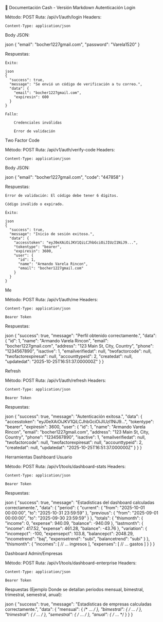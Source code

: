📄 Documentación Cash - Versión Markdown
Autenticación
Login

Método: POST
Ruta: /api/v1/auth/login
Headers:

    Content-Type: application/json

Body JSON:

json
{
  "email": "bocher1227gmail.com",
  "password": "Varela1520"
}

Respuestas:

    Éxito:

    json
    {
      "success": true,
      "message": "Se envió un código de verificación a tu correo.",
      "data": {
        "email": "bocher1227gmail.com",
        "expiresin": 600
      }
    }

    Fallo:

        Credenciales inválidas

        Error de validación

Two Factor Code

Método: POST
Ruta: /api/v1/auth/verify-code
Headers:

    Content-Type: application/json

Body JSON:

json
{
  "email": "bocher1227gmail.com",
  "code": "447858"
}

Respuestas:

    Error de validación: El código debe tener 6 dígitos.

    Código inválido o expirado.

    Éxito:

    json
    {
      "success": true,
      "message": "Inicio de sesión exitoso.",
      "data": {
        "accesstoken": "eyJ0eXAiOiJKV1QiLCJhbGciOiJIUzI1NiJ9...",
        "tokentype": "bearer",
        "expiresin": 3600,
        "user": {
          "id": 1,
          "name": "Armando Varela Rincon",
          "email": "bocher1227gmail.com"
        }
      }
    }

Me

Método: POST
Ruta: /api/v1/auth/me
Headers:

    Content-Type: application/json

    Bearer Token

Respuestas:

json
{
  "success": true,
  "message": "Perfil obtenido correctamente.",
  "data": {
    "id": 1,
    "name": "Armando Varela Rincon",
    "email": "bocher1227gmail.com",
    "address": "123 Main St, City, Country",
    "phone": "1234567890",
    "isactive": 1,
    "emailverifiedat": null,
    "twofactorcode": null,
    "twofactorexpiresat": null,
    "accounttypeid": 2,
    "createdat": null,
    "updatedat": "2025-10-25T16:51:37.000000Z"
  }
}

Refresh

Método: POST
Ruta: /api/v1/auth/refresh
Headers:

    Content-Type: application/json

    Bearer Token

Respuestas:

json
{
  "success": true,
  "message": "Autenticación exitosa.",
  "data": {
    "accesstoken": "eyJ0eXAiOiJKV1QiLCJhbGciOiJIUzI1NiJ9...",
    "tokentype": "bearer",
    "expiresin": 3600,
    "user": {
      "id": 1,
      "name": "Armando Varela Rincon",
      "email": "bocher1227gmail.com",
      "address": "123 Main St, City, Country",
      "phone": "1234567890",
      "isactive": 1,
      "emailverifiedat": null,
      "twofactorcode": null,
      "twofactorexpiresat": null,
      "accounttypeid": 2,
      "createdat": null,
      "updatedat": "2025-10-25T16:51:37.000000Z"
    }
  }
}

Herramientas
Dashboard Usuario

Método: POST
Ruta: /api/v1/tools/dashboard-stats
Headers:

    Content-Type: application/json

    Bearer Token

Respuestas:

json
{
  "success": true,
  "message": "Estadísticas del dashboard calculadas correctamente.",
  "data": {
    "period": {
      "current": {
        "from": "2025-10-01 00:00:00",
        "to": "2025-10-31 23:59:59"
      },
      "previous": {
        "from": "2025-09-01 00:00:00",
        "to": "2025-09-30 23:59:59"
      }
    },
    "totals": {
      "thismonth": {
        "income": 0,
        "expense": 940.09,
        "balance": -940.09
      },
      "lastmonth": {
        "income": 417.52,
        "expense": 461.28,
        "balance": -43.76
      },
      "variation": {
        "incomepct": -100,
        "expensepct": 103.8,
        "balancepct": 2048.29,
        "incometrend": "baj",
        "expensetrend": "subi",
        "balancetrend": "subi"
      }
    },
    "thismonth": {
      "incomes": [
        // ... ingresos
      ],
      "expenses": [
        // ... gastos
      ]
    }
  }
}

Dashboard Admin/Empresas

Método: POST
Ruta: /api/v1/tools/dashboard-enterprise
Headers:

    Content-Type: application/json

    Bearer Token

Respuestas (Ejemplo Donde se detallan periodos mensual, bimestral, trimestral, semestral, anual):

json
{
  "success": true,
  "message": "Estadísticas de empresas calculadas correctamente.",
  "data": {
    "mensual": { /* ... */ },
    "bimestral": { /* ... */ },
    "trimestral": { /* ... */ },
    "semestral": { /* ... */ },
    "anual": { /* ... */ }
  }
}
